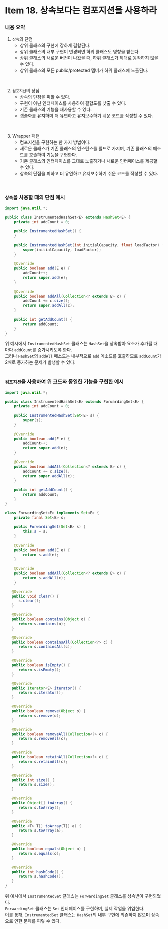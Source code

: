 # Item 18. 상속보다는 컴포지션을 사용하라

### 내용 요약 <br>
1. `상속`의 단점
    - 상위 클래스의 구현에 강하게 결합된다.
    - 상위 클래스의 내부 구현이 변경되면 하위 클래스도 영향을 받는다.
    - 상위 클래스의 새로운 버전이 나왔을 때, 하위 클래스가 제대로 동작하지 않을 수 있다.
    - 상위 클래스의 모든 public/protected 멤버가 하위 클래스에 노출된다.
   
<br>

2. `컴포지션`의 장점
   - 상속의 단점을 피할 수 있다.
   - 구현이 아닌 인터페이스를 사용하여 결합도를 낮출 수 있다.
   - 기존 클래스의 기능을 재사용할 수 있다.
   - 캡슐화를 유지하며 더 유연하고 유지보수하기 쉬운 코드를 작성할 수 있다.

<br>

3. Wrapper 패턴
   - 컴포지션을 구현하는 한 가지 방법이다.
   - 새로운 클래스가 기존 클래스의 인스턴스를 필드로 가지며, 기존 클래스의 메소드를 호출하여 기능을 구현한다.
   - 기존 클래스의 인터페이스를 그대로 노출하거나 새로운 인터페이스를 제공할 수 있다.
   - 상속의 단점을 피하고 더 유연하고 유지보수하기 쉬운 코드를 작성할 수 있다.

<br>

### `상속`을 사용할 때의 단점 예시
```java
import java.util.*;

public class InstrumentedHashSet<E> extends HashSet<E> {
    private int addCount = 0;
    
    public InstrumentedHashSet() {
    }
    
    public InstrumentedHashSet(int initialCapacity, float loadFactor) {
        super(initialCapacity, loadFactor);
    }
    
    @Override
    public boolean add(E e) {
        addCount++;
        return super.add(e);
    }
    
    @Override
    public boolean addAll(Collection<? extends E> c) {
        addCount += c.size();
        return super.addAll(c);
    }
    
    public int getAddCount() {
        return addCount;
    }
}
```
위 예시에서 `InstrumentedHashSet` 클래스는 `HashSet`을 상속받아 요소가 추가될 때 마다 `addCount`를 증가시키도록 한다. <br>
그러나 `HashSet`의 `addAll` 메소드는 내부적으로 `add` 메소드를 호출하므로 `addCount`가 2배로 증가하는 문제가 발생할 수 있다. <br><br>


### `컴포지션`을 사용하여 위 코드와 동일한 기능을 구현한 예시
```java
import java.util.*;

public class InstrumentedHashSet<E> extends ForwardingSet<E> {
    private int addCount = 0;
    
    public InstrumentedHashSet(Set<E> s) {
        super(s);
    }
    
    @Override
    public boolean add(E e) {
        addCount++;
        return super.add(e);
    }
    
    @Override
    public boolean addAll(Collection<? extends E> c) {
        addCount += c.size();
        return super.addAll(c);
    }
    
    public int getAddCount() {
        return addCount;
    }
}

class ForwardingSet<E> implements Set<E> {
    private final Set<E> s;
    
    public ForwardingSet(Set<E> s) {
        this.s = s;
    }
    
    @Override
    public boolean add(E e) {
        return s.add(e);
    }
    
    @Override
    public boolean addAll(Collection<? extends E> c) {
        return s.addAll(c);
    }

   @Override
   public void clear() {
      s.clear();
   }

   @Override
   public boolean contains(Object o) {
      return s.contains(o);
   }

   @Override
   public boolean containsAll(Collection<?> c) {
      return s.containsAll(c);
   }

   @Override
   public boolean isEmpty() {
      return s.isEmpty();
   }

   @Override
   public Iterator<E> iterator() {
      return s.iterator();
   }

   @Override
   public boolean remove(Object o) {
      return s.remove(o);
   }

   @Override
   public boolean removeAll(Collection<?> c) {
      return s.removeAll(c);
   }

   @Override
   public boolean retainAll(Collection<?> c) {
      return s.retainAll(c);
   }

   @Override
   public int size() {
      return s.size();
   }

   @Override
   public Object[] toArray() {
      return s.toArray();
   }

   @Override
   public <T> T[] toArray(T[] a) {
      return s.toArray(a);
   }

   @Override
   public boolean equals(Object o) {
      return s.equals(o);
   }

   @Override
   public int hashCode() {
      return s.hashCode();
   }
}
```
위 예시에서 `InstrumentedSet` 클래스는 `ForwardingSet` 클래스를 상속받아 구현되었다. <br>
`ForwardingSet` 클래스는 `Set` 인터페이스를 구현하며, 실제 작업을 위임한다. <br>
이를 통해, `InstrumentedSet` 클래스는 `HashSet`의 내부 구현에 의존하지 않으며 상속으로 인한 문제를 피랗 수 있다. <br>
